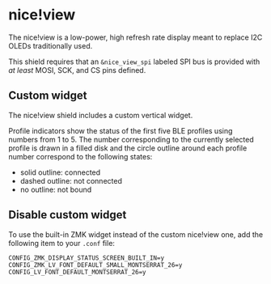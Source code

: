 # nice!view

The nice!view is a low-power, high refresh rate display meant to replace I2C OLEDs traditionally used.

This shield requires that an `&nice_view_spi` labeled SPI bus is provided with _at least_ MOSI, SCK, and CS pins defined.

## Custom widget

The nice!view shield includes a custom vertical widget.

Profile indicators show the status of the first five BLE profiles using numbers from 1 to 5.
The number corresponding to the currently selected profile is drawn in a filled disk
and the circle outline around each profile number correspond to the following states:

- solid outline: connected
- dashed outline: not connected
- no outline: not bound

## Disable custom widget

To use the built-in ZMK widget instead of the custom nice!view one, add the following item to your `.conf` file:

```
CONFIG_ZMK_DISPLAY_STATUS_SCREEN_BUILT_IN=y
CONFIG_ZMK_LV_FONT_DEFAULT_SMALL_MONTSERRAT_26=y
CONFIG_LV_FONT_DEFAULT_MONTSERRAT_26=y
```
